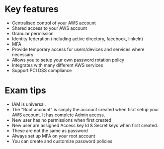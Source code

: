 # Key features
- Centralised control of your AWS account
- Shared access to your AWS account
- Granular permission
- Identity federation (including active directory, facebook, linkeln) 
- MFA
- Provide temporary access fur users/devices and services where necessary
- Allows you to setup your own password rotation policy
- Integrates with many different AWS services
- Support PCI DSS compliance
# Exam tips
- IAM is universal.
- The "Root account" is simply the account created when fisrt setup your AWS account. It has complete Admin access.
- New user has no permissions when first created
- New user are assigned Access key Id & Secret keys when first created.
- These are not the same as password
- Always set up MFA on your root account
- You can create and customize password policies
